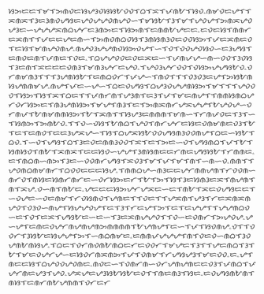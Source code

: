 ᜐᜅᜇᜇᜎᜋᜎᜅᜈᜏᜇᜐᜌᜂᜏᜐᜐᜀᜏᜏᜎᜊᜎᜁᜎᜉᜈᜀᜎᜐᜏۦᜈᜋᜏᜇᜌᜎᜎᜁᜈᜁᜎᜂᜇᜂᜈᜏᜌᜐᜇᜌᜏᜌᜌᜏᜈᜌᜏᜑᜎᜋᜐᜀᜎᜂᜎᜋᜎᜌᜏᜌᜎᜅᜈᜁᜌᜏᜌᜂᜇᜑᜌᜌᜌᜁᜈᜊᜌᜆᜇᜂᜈᜅᜇᜎᜐᜅᜈᜎᜇᜈᜈᜀᜌᜇᜇۦᜇᜏᜇᜐᜎᜈᜈᜆᜇᜁᜈᜎᜎᜉᜇᜇᜌᜇᜈᜑᜎᜅᜈᜏᜈᜊᜏᜐᜎᜂᜈᜐᜈᜂᜏᜇᜏᜏᜐᜅᜎᜉᜇᜁᜈᜇᜏᜎᜇᜐᜎᜋᜈᜌᜏᜈᜌۦᜈᜌᜏᜂᜌᜌᜈᜏᜐᜅᜏᜌᜎᜑᜎᜏᜎᜏᜏᜌᜏᜐᜏᜑᜇᜂᜌᜐᜎᜇᜈᜏᜇᜈᜎᜉᜈᜇᜎᜏᜇۦᜎᜊᜌᜌᜏᜏᜇᜏᜇᜁᜇᜑᜎᜉᜈᜉᜌᜑᜈᜑᜏᜏᜎᜂᜏᜐᜎᜂᜇᜈᜎᜁᜇᜇᜇᜏᜈᜂᜎᜋᜈᜂᜌᜆᜇᜌᜏۦᜎᜌᜏᜂᜌᜆᜏᜏᜎᜏᜐᜅᜌᜌᜐᜀᜏۦᜏᜆᜈᜋᜈᜂᜎᜎᜎᜂᜌᜈᜐᜀᜎᜇᜈᜊᜏᜆᜎᜉᜌᜑᜎᜈᜏᜎᜎᜎᜏᜂᜏᜂᜇᜌᜎᜅᜐᜀᜈᜐᜌᜈᜈᜋᜌۦᜈᜌᜎᜉᜇᜑᜌᜑᜎᜊᜇᜏᜌᜐᜎᜊᜌᜂᜏᜌᜌᜈᜐᜅᜎᜋᜎᜎᜎᜌᜏᜏᜏᜎᜐᜅᜎᜐᜎᜁᜎᜊᜇᜎᜎᜉᜈᜆᜈᜎᜌᜂᜈᜎᜇᜂᜎᜉᜎᜋᜇᜈᜌᜎᜎᜈᜈᜐᜈᜊᜌᜆᜏᜆᜐᜅᜇᜎᜈᜂᜌᜈᜐᜅᜎᜋᜌᜎᜈᜂᜎᜇᜎᜅᜈᜁᜈᜆᜌᜁᜌᜌᜎᜀᜌᜏᜌᜑᜏᜆᜈᜉᜎᜀᜈᜋᜈᜈᜐᜅᜎᜀᜎᜁᜈᜎᜎᜐᜌᜂᜇᜈᜈᜈᜎᜋᜈᜑᜎᜆᜈᜉᜏᜇᜎᜂᜎᜑᜎᜐᜈᜅᜎᜅᜈᜀᜏۦᜎᜎᜏᜑᜏᜐᜎᜀᜈᜊᜎᜌᜏᜎᜈᜆᜌᜆᜇᜐᜇᜏᜈᜋᜈᜇᜏᜂᜎᜀᜎᜇᜎᜇᜈᜏᜎᜇᜇᜂᜌᜁᜌᜑᜎᜐᜎᜊᜌᜁᜐᜀᜏᜏᜌᜐᜈᜂᜏᜏᜈᜌᜎᜊᜇᜑᜐᜀᜎᜊᜏۦᜎᜑᜏᜎᜌᜐᜎᜊᜎᜂᜇᜏᜇᜈᜈᜂᜏᜏᜎᜁᜎᜇᜎᜅᜇᜑᜏᜎᜌᜐᜈᜊᜎᜉᜎᜀᜎᜐᜈᜐᜏᜎᜈᜀᜎᜁᜈᜁᜎᜇᜇᜐᜏᜑᜌᜌᜎᜂᜈᜐᜈᜇᜇᜆᜈᜇᜌᜐᜐᜀᜎᜆᜈᜈᜇۦᜇᜎᜈᜊᜈᜑᜈᜅᜎᜂᜇᜑᜏᜏᜈᜆᜌᜐᜎᜁᜏᜂᜎᜋᜎᜉᜎᜋᜎᜈᜎᜑᜈᜑᜏۦᜈᜈᜎᜎᜌᜏᜈᜊᜈᜋᜈᜆᜎᜊᜏᜏᜇᜇᜇᜐᜌۦᜎᜈᜈᜊᜌᜑᜈᜂᜇᜇᜌᜆᜈᜈᜌᜈᜎᜆᜏᜏᜈᜑᜈᜆᜏᜎᜈᜐᜇᜐᜈᜆᜈᜆᜇᜑᜏᜆᜐᜅᜇᜆᜎᜀᜎᜅᜎᜐᜎᜂᜇᜐᜈᜂᜇᜁᜎᜈᜌᜈᜎᜈᜎᜁᜌۦᜏᜑᜈᜎᜈᜀᜇۦᜌᜇᜇᜇᜐᜅᜌᜆᜌᜁᜇᜑᜇᜎᜈᜀᜎᜁᜇᜏᜌᜐᜇᜇᜎᜑᜏᜌᜇᜑᜏᜇᜈᜋᜎᜆᜏᜐᜈᜏᜎᜌᜈᜇᜎᜎᜏᜇᜎᜎᜌᜁᜈᜎᜌᜂᜎᜆᜇᜁᜈᜁᜈᜌᜏᜎᜏᜂᜏᜑᜈᜌᜎᜐᜌᜌᜏᜌᜎᜇᜎᜂᜎᜆᜇᜌᜎᜅᜎᜇᜎᜇᜌᜌᜎᜎᜌᜌᜈᜊᜏᜑᜇᜎᜏᜎᜇᜁᜎᜌᜐᜀᜇᜑᜇᜑᜎᜂᜇᜁᜈᜌᜌᜏᜎᜎᜏᜑᜇᜏᜈᜆᜎᜅᜌᜏᜌۦᜌᜑᜌᜎᜇᜈᜇᜏᜌᜆᜈᜌᜈᜌᜈᜅᜈᜈᜈᜈᜎᜀᜌᜈᜌᜎᜇᜑᜎᜉᜎᜐᜏᜈᜌۦᜏᜎᜎᜏᜏᜆᜎᜂᜐᜀᜇᜐᜌᜌᜎᜅᜎᜑᜈᜊᜈᜋᜇۦᜇᜈᜈᜉᜌᜌᜌᜎᜈᜎᜏᜇᜏᜑᜈᜊᜎᜂᜏᜌᜈᜀᜈᜐᜌۦᜎᜊᜇᜎᜏᜆᜈᜏᜈᜀᜈᜊᜇᜆᜇᜏᜏᜆᜎᜋᜌᜇᜎᜂᜎᜎᜌᜇᜈᜊᜎᜂᜎᜀᜎᜋᜇᜏᜌᜆᜌᜑᜇᜐᜏᜆᜈᜁᜈᜅᜎᜉᜎᜏᜈᜋᜎᜆᜌᜐᜌᜂᜎᜋᜇᜏᜏۦᜇۦᜌᜎᜈᜇᜇᜐᜎᜊᜌᜏᜏᜌᜏᜈᜇۦᜈᜏᜇᜑᜎᜏᜈᜆᜈᜑᜏᜆᜌᜈᜌᜈᜇᜇᜏᜂᜎᜉᜈᜊᜎᜉᜌᜆᜈᜇᜌᜂᜎᜌᜏۦᜌᜁᜌᜇᜌᜂᜐᜀᜐᜀᜇᜏᜎᜎᜈᜇᜈᜂᜎᜐᜇۦᜇᜏᜌᜐᜈᜀᜈᜎᜈᜐᜎᜇᜈᜆᜈᜀᜌᜈᜈᜎᜏᜆᜇᜆ
